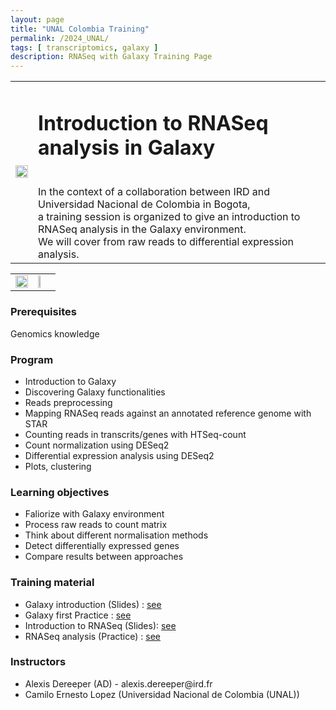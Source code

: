 ```yaml
---
layout: page
title: "UNAL Colombia Training"
permalink: /2024_UNAL/
tags: [ transcriptomics, galaxy ]
description: RNASeq with Galaxy Training Page
---
```

<table class="table-contact">
<tr>
<td><img width="100%" src="{{ site.url }}/images/trainings-rnaseq.png" alt="" />
</td>
<td>
<h1> Introduction to RNASeq analysis in Galaxy</h1><br />
In the context of a collaboration between IRD and Universidad Nacional de Colombia in Bogota,<br/> a training session is organized to give an introduction to RNASeq analysis in the Galaxy environment. <br/>We will cover from raw reads to differential expression analysis.
</td>
</tr>
</table>

<table class="table-contact">
<tr>
<td><img width="100%" src="{{ site.url }}/images/logo_ird.png" alt="" /></td>
<td><img width="20%" src="{{ site.url }}/images/logo/logo-Universidad-Nacional.png" alt="" /></td>
</tr>
</table>


### Prerequisites
Genomics knowledge

<div id="colonne1">
<h3>Program</h3>
<ul>
<li> Introduction to Galaxy </li>
<li> Discovering Galaxy functionalities </li>
<li> Reads preprocessing </li>
<li> Mapping RNASeq reads against an annotated reference genome with STAR </li>
<li> Counting reads in transcrits/genes with HTSeq-count </li>
<li> Count normalization using DESeq2 </li>
<li> Differential expression analysis using DESeq2 </li>
<li> Plots, clustering </li>
</ul>
</div>

<div id="colonne2">
<h3>Learning objectives</h3>
<ul>
<li>Faliorize with Galaxy environment </li>
<li>Process raw reads to count matrix </li>
<li>Think about different normalisation methods</li>
<li>Detect differentially expressed genes</li>
<li>Compare results between approaches</li>
</ul>
</div>

<div id="colonne3">
<h3>Training material</h3>
<ul>
<li>Galaxy introduction (Slides) : <a target="_blank" href="https://training.galaxyproject.org/training-material/topics/introduction/tutorials/introduction/slides.html#9">see</a></li>
<li>Galaxy first Practice : <a target="_blank" href="https://training.galaxyproject.org/training-material/topics/introduction/tutorials/galaxy-intro-101/tutorial.html">see</a> </li>
<li>Introduction to RNASeq (Slides): <a target="_blank" href="{{ site.url }}/files/cours_rnaseq_2024_0.pdf">see</a> </li>
<li>RNASeq analysis (Practice) : <a target="_blank" href="https://training.galaxyproject.org/training-material/topics/transcriptomics/tutorials/ref-based/tutorial.html">see</a> </li>
</ul>
</div>

<div id="nextInline" class="clearfix">
<h3>Instructors</h3>
<ul>
    <li>Alexis Dereeper (AD) - alexis.dereeper@ird.fr </li>
    <li>Camilo Ernesto Lopez (Universidad Nacional de Colombia (UNAL))</li>
</ul>

</div>



